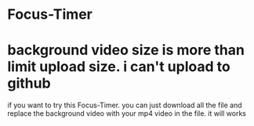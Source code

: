# Focus-Timer
# background video size is more than limit upload size. i can't upload to github
if you want to try this Focus-Timer. you can just download all the file and replace the background video with your mp4 video in the file. it will works
